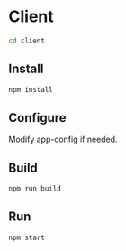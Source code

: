 # Client
```bash
cd client
```
## Install
```bash
npm install
```
## Configure

Modify app-config if needed.

## Build
```bash
npm run build
```
## Run
```bash
npm start
```